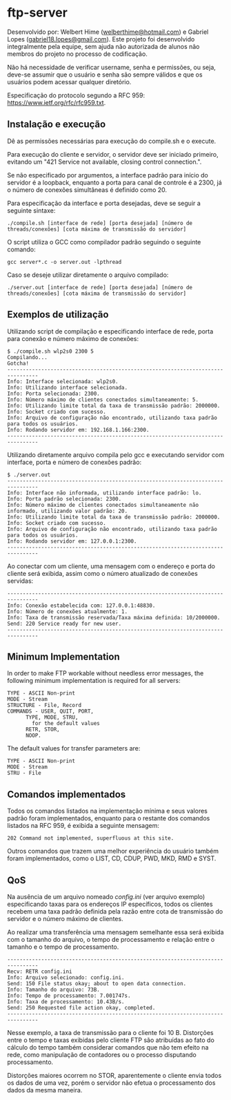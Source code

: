 # ftp-server

Desenvolvido por: Welbert Hime (welberthime@hotmail.com) e Gabriel Lopes (gabriel18.lopes@gmail.com). Este projeto foi desenvolvido integralmente pela equipe, sem ajuda não autorizada de alunos não membros do projeto no processo de codificação.

Não há necessidade de verificar username, senha e permissões, ou seja, deve-se assumir que o usuário e senha são sempre válidos e que os usuários podem acessar qualquer diretório.

Especificação do protocolo segundo a RFC 959: https://www.ietf.org/rfc/rfc959.txt.

## Instalação e execução

Dê as permissões necessárias para execução do compile.sh e o execute.

Para execução do cliente e servidor, o servidor deve ser iniciado primeiro, evitando um "421 Service not available, closing control connection.".

Se não especificado por argumentos, a interface padrão para início do servidor é a loopback, enquanto a porta para canal de controle é a 2300, já o número de conexões simultâneas é definido como 20.

Para especificação da interface e porta desejadas, deve se seguir a seguinte sintaxe:

    ./compile.sh [interface de rede] [porta desejada] [número de threads/conexões] [cota máxima de transmissão do servidor]

O script utiliza o GCC como compilador padrão seguindo o seguinte comando:

    gcc server*.c -o server.out -lpthread

Caso se deseje utilizar diretamente o arquivo compilado:

    ./server.out [interface de rede] [porta desejada] [número de threads/conexões] [cota máxima de transmissão do servidor]

## Exemplos de utilização

Utilizando script de compilação e especificando interface de rede, porta para conexão e número máximo de conexões:

    $ ./compile.sh wlp2s0 2300 5
    Compilando...
    Gotcha!
    --------------------------------------------------------------------------------
    Info: Interface selecionada: wlp2s0.
    Info: Utilizando interface selecionada.
    Info: Porta selecionada: 2300.
    Info: Número máximo de clientes conectados simultaneamente: 5.
    Info: Utilizando limite total da taxa de transmissão padrão: 2000000.
    Info: Socket criado com sucesso.
    Info: Arquivo de configuração não encontrado, utilizando taxa padrão para todos os usuários.
    Info: Rodando servidor em: 192.168.1.166:2300.
    --------------------------------------------------------------------------------

Utilizando diretamente arquivo compila pelo gcc e executando servidor com interface, porta e número de conexões padrão:

    $ ./server.out
    --------------------------------------------------------------------------------
    Info: Interface não informada, utilizando interface padrão: lo.
    Info: Porta padrão selecionada: 2300.
    Info: Número máximo de clientes conectados simultaneamente não informado, utilizando valor padrão: 20.
    Info: Utilizando limite total da taxa de transmissão padrão: 2000000.
    Info: Socket criado com sucesso.
    Info: Arquivo de configuração não encontrado, utilizando taxa padrão para todos os usuários.
    Info: Rodando servidor em: 127.0.0.1:2300.
    --------------------------------------------------------------------------------

Ao conectar com um cliente, uma mensagem com o endereço e porta do cliente será exibida, assim como o número atualizado de conexões servidas:

    --------------------------------------------------------------------------------
    Info: Conexão estabelecida com: 127.0.0.1:48830.
    Info: Número de conexões atualmente: 1.
    Info: Taxa de transmissão reservada/Taxa máxima definida: 10/2000000.
    Send: 220 Service ready for new user.
    --------------------------------------------------------------------------------

## Minimum Implementation

In order to make FTP workable without needless error messages, the following minimum implementation is required for all servers:

    TYPE - ASCII Non-print
    MODE - Stream
    STRUCTURE - File, Record
    COMMANDS - USER, QUIT, PORT,
          TYPE, MODE, STRU,
            for the default values
          RETR, STOR,
          NOOP.

The default values for transfer parameters are:

    TYPE - ASCII Non-print
    MODE - Stream
    STRU - File

## Comandos implementados

Todos os comandos listados na implementação mínima e seus valores padrão foram implementados, enquanto para o restante dos comandos listados na RFC 959, é exibida a seguinte mensagem:

    202 Command not implemented, superfluous at this site.

Outros comandos que trazem uma melhor experiência do usuário também foram implementados, como o LIST, CD, CDUP, PWD, MKD, RMD e SYST.

## QoS

Na ausência de um arquivo nomeado *config.ini* (ver arquivo exemplo) especificando taxas para os endereços IP específicos, todos os clientes recebem uma taxa padrão definida pela razão entre cota de transmissão do servidor e o número máximo de clientes.

Ao realizar uma transferência uma mensagem semelhante essa será exibida com o tamanho do arquivo, o tempo de processamento e relação entre o tamanho e o tempo de processamento.

    --------------------------------------------------------------------------------
    Recv: RETR config.ini
    Info: Arquivo selecionado: config.ini.
    Send: 150 File status okay; about to open data connection.
    Info: Tamanho do arquivo: 73B.
    Info: Tempo de processamento: 7.001747s.
    Info: Taxa de processamento: 10.43B/s.
    Send: 250 Requested file action okay, completed.
    --------------------------------------------------------------------------------

Nesse exemplo, a taxa de transmissão para o cliente foi 10 B. Distorções entre o tempo e taxas exibidas pelo cliente FTP são atribuídas ao fato do cálculo do tempo também considerar comandos que não tem efeito na rede, como manipulação de contadores ou o processo disputando processamento.

Distorções maiores ocorrem no STOR, aparentemente o cliente envia todos os dados de uma vez, porém o servidor não efetua o processamento dos dados da mesma maneira.
